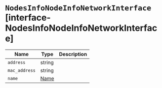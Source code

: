 # `NodesInfoNodeInfoNetworkInterface` [interface-NodesInfoNodeInfoNetworkInterface]

| Name | Type | Description |
| - | - | - |
| `address` | string | &nbsp; |
| `mac_address` | string | &nbsp; |
| `name` | [Name](./Name.md) | &nbsp; |
